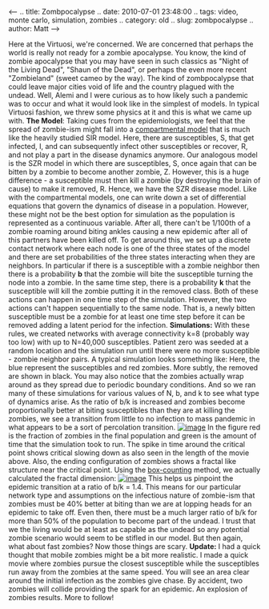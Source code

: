<--
.. title: Zombpocalypse
.. date: 2010-07-01 23:48:00
.. tags: video, monte carlo, simulation, zombies
.. category: old
.. slug: zombpocalypse
.. author: Matt
-->


Here at the Virtuosi, we're concerned. We are concerned that perhaps the
world is really not ready for a zombie apocalypse. You know, the kind of
zombie apocalypse that you may have seen in such classics as "Night of
the Living Dead", "Shaun of the Dead", or perhaps the even more recent
"Zombieland" (sweet cameo by the way). The kind of zombpocalypse that
could leave major cities void of life and the country plagued with the
undead.
Well, Alemi and I were curious as to how likely such a pandemic was to
occur and what it would look like in the simplest of models. In typical
Virtuosi fashion, we threw some physics at it and this is what we came
up with.
**The Model**:
Taking cues from the epidemiologists, we feel that the spread of
zombie-ism might fall into a [compartmental
model](http://en.wikipedia.org/wiki/Compartmental_models_in_epidemiology)
that is much like the heavily studied SIR model. Here, there are
susceptibles, S, that get infected, I, and can subsequently infect other
susceptibles or recover, R, and not play a part in the disease dynamics
anymore. Our analogous model is the SZR model in which there are
susceptibles, S, once again that can be bitten by a zombie to become
another zombie, Z. However, this is a huge difference - a susceptible
must then kill a zombie (by destroying the brain of cause) to make it
removed, R. Hence, we have the SZR disease model.
Like with the compartmental models, one can write down a set of
differential equations that govern the dynamics of disease in a
population. However, these might not be the best option for simulation
as the population is represented as a continuous variable. After all,
there can't be 1/100th of a zombie roaming around biting ankles causing
a new epidemic after all of this partners have been killed off. To get
around this, we set up a discrete contact network where each node is one
of the three states of the model and there are set probabilities of the
three states interacting when they are neighbors. In particular if there
is a susceptible with a zombie neighbor then there is a probability
**b** that the zombie will bite the susceptible turning the node into a
zombie. In the same time step, there is a probability **k** that the
susceptible will kill the zombie putting it in the removed class. Both
of these actions can happen in one time step of the simulation. However,
the two actions can't happen sequentially to the same node. That is, a
newly bitten susceptible must be a zombie for at least one time step
before it can be removed adding a latent period for the infection.
**Simulations:**
With these rules, we created networks with average connectivity k=8
(probably way too low) with up to N=40,000 susceptibles. Patient zero
was seeded at a random location and the simulation run until there were
no more susceptible - zombie neighbor pairs.
A typical simulation looks something like:
Here, the blue represent the susceptibles and red zombies. More subtly,
the removed are shown in black. You may also notice that the zombies
actually wrap around as they spread due to periodic boundary conditions.
And so we ran many of these simulations for various values of N, b, and
k to see what type of dynamics arise. As the ratio of b/k is increased
and zombies become proportionally better at biting susceptibles than
they are at killing the zombies, we see a transition from little to no
infection to mass pandemic in what appears to be a sort of percolation
transition.
[![image](http://2.bp.blogspot.com/_qY9DSyjj8Ro/TC1xAXdRNKI/AAAAAAAAB04/4_SC8vFPUF0/s320/cp.png)](http://2.bp.blogspot.com/_qY9DSyjj8Ro/TC1xAXdRNKI/AAAAAAAAB04/4_SC8vFPUF0/s1600/cp.png)
In the figure red is the fraction of zombies in the final population and
green is the amount of time that the simulation took to run. The spike
in time around the critical point shows critical slowing down as also
seen in the length of the movie above. Also, the ending configuration of
zombies shows a fractal like structure near the critical point. Using
the
[box-counting](http://en.wikipedia.org/wiki/Minkowski%E2%80%93Bouligand_dimension)
method, we actually calculated the fractal dimension:
[![image](http://3.bp.blogspot.com/_qY9DSyjj8Ro/TC1zP2doE3I/AAAAAAAAB1I/Hfsl9e-TIaI/s320/fractal.png)](http://3.bp.blogspot.com/_qY9DSyjj8Ro/TC1zP2doE3I/AAAAAAAAB1I/Hfsl9e-TIaI/s1600/fractal.png)
This helps us pinpoint the epidemic transition at a ratio of b/k = 1.4.
This means for our particular network type and assumptions on the
infectious nature of zombie-ism that zombies must be 40% better at
biting than we are at lopping heads for an epidemic to take off. Even
then, there must be a much larger ratio of b/k for more than 50% of the
population to become part of the undead.
I trust that we the living would be at least as capable as the undead so
any potential zombie scenario would seem to be stifled in our model. But
then again, what about fast zombies? Now those things are scary.
**Update:**
I had a quick thought that mobile zombies might be a bit more realistic.
I made a quick movie where zombies pursue the closest susceptible while
the susceptibles run away from the zombies at the same speed. You will
see an area clear around the initial infection as the zombies give
chase. By accident, two zombies will collide providing the spark for an
epidemic. An explosion of zombies results. More to follow!
